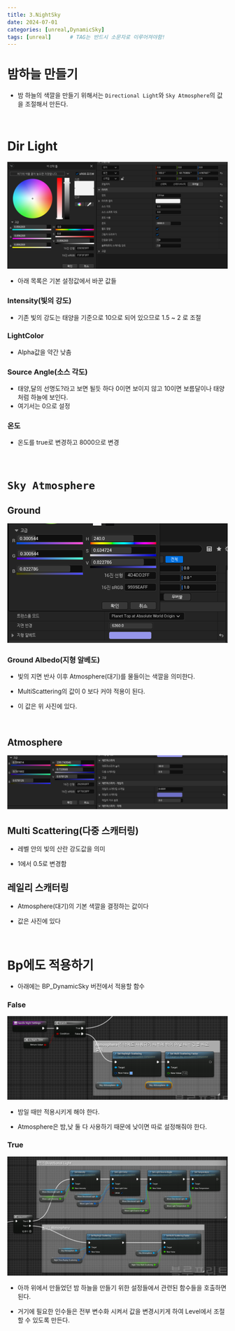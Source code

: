 ```yaml
---
title: 3.NightSky
date: 2024-07-01
categories: [unreal,DynamicSky]
tags: [unreal]		# TAG는 반드시 소문자로 이루어져야함!
---
```


# **밤하늘 만들기**

* 밤 하늘의 색깔을 만들기 위해서는 `Directional Light`와 `Sky Atmosphere`의 값을 조절해서 만든다.

<br>

# **Dir Light**


<center><img src="./../../../assets/img/Unreal/DynamicSky/NightSky/NightSky_Dir.png"></center>

* 아래 목록은 기본 설정값에서 바꾼 값들

### Intensity(빛의 강도)

* 기존 빛의 강도는 태양을 기준으로 10으로 되어 있으므로 1.5 ~ 2 로 조절

### LightColor

* Alpha값을 약간 낮춤

### Source Angle(소스 각도)

* 태양,달의 선명도?라고 보면 될듯 하다 0이면 보이지 않고 10이면 보름달이나 태양처럼 하늘에 보인다.
* 여기서는 0으로 설정

### 온도

* 온도를 true로 변경하고 8000으로 변경

<br>



# `Sky Atmosphere`

## Ground 

<center><img src="./../../../assets/img/Unreal/DynamicSky/NightSky/NightSky_SA_Ground.png"></center>

### Ground Albedo(지형 알베도)

* 빛의 지면 반사 이후 Atmosphere(대기)를 물들이는 색깔을 의미한다.

* MultiScattering의 값이 0 보다 커야 적용이 된다.

* 이 값은 위 사진에 있다.

<br>

## Atmosphere

<center><img src="./../../../assets/img/Unreal/DynamicSky/NightSky/NightSky_SA_AS.png"></center>


## Multi Scattering(다중 스캐터링)

* 레벨 안의 빛의 산란 강도값을 의미

* 1에서 0.5로 변경함

## 레일리 스캐터링 

* Atmosphere(대기)의 기본 색깔을 결정하는 값이다

* 값은 사진에 있다

<br>

# **Bp에도 적용하기**

* 아래에는 BP_DynamicSky 버전에서 적용할 함수

### False

<center><img src="./../../../assets/img/Unreal/DynamicSky/NightSky/BP_HandleNightSettings1.png"></center>

* 밤일 때만 적용시키게 해야 한다.

* Atmosphere은 밤,낮 둘 다 사용하기 때문에 낮이면 따로 설정해줘야 한다.

### True

<center><img src="./../../../assets/img/Unreal/DynamicSky/NightSky/BP_HandleNightSettings2.png"></center>

* 아까 위에서 만들었던 밤 하늘을 만들기 위한 설정들에서 관련된 함수들을 호출하면 된다.

* 거기에 필요한 인수들은 전부 변수화 시켜서 값을 변경시키게 하여 Level에서 조절할 수 있도록 만든다.